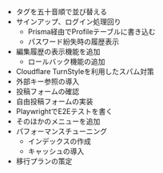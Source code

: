 - タグを五十音順で並び替える
- サインアップ、ログイン処理回り
  - Prisma経由でProfileテーブルに書き込む
  - パスワード紛失時の履歴表示
- 編集履歴の表示機能を追加
  - ロールバック機能の追加
- Cloudflare TurnStyleを利用したスパム対策
- 外部キー参照の導入
- 投稿フォームの確認
- 自由投稿フォームの実装
- PlaywrightでE2Eテストを書く
- そのほかのメニューを追加
- パフォーマンスチューニング
  - インデックスの作成
  - キャッシュの導入
- 移行プランの策定